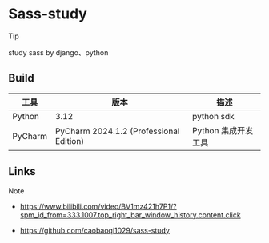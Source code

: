 # Sass-study

> [!TIP]
>
> study sass by django、python

## Build

| 工具    | 版本                                    | 描述                |
| ------- | --------------------------------------- | ------------------- |
| Python  | 3.12                                    | python sdk          |
| PyCharm | PyCharm 2024.1.2 (Professional Edition) | Python 集成开发工具 |

## Links

> [!NOTE]
>
> - https://www.bilibili.com/video/BV1mz421h7P1/?spm_id_from=333.1007.top_right_bar_window_history.content.click
>
> - https://github.com/caobaoqi1029/sass-study
